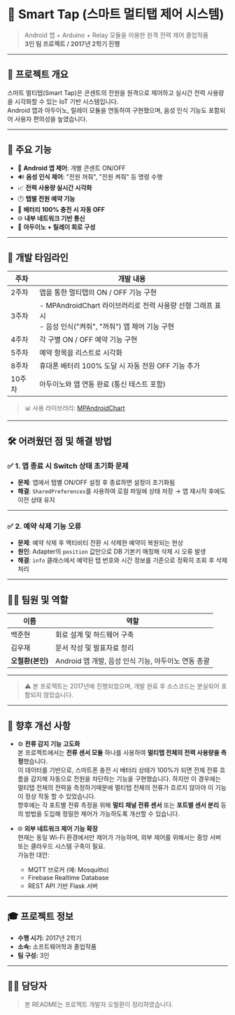 # 🔌 Smart Tap (스마트 멀티탭 제어 시스템)

> Android 앱 + Arduino + Relay 모듈을 이용한 원격 전력 제어 졸업작품  
> **3인 팀 프로젝트 / 2017년 2학기 진행**

---

## 📌 프로젝트 개요

스마트 멀티탭(Smart Tap)은 콘센트의 전원을 원격으로 제어하고 실시간 전력 사용량을 시각화할 수 있는 IoT 기반 시스템입니다.  
Android 앱과 아두이노, 릴레이 모듈을 연동하여 구현했으며, 음성 인식 기능도 포함되어 사용자 편의성을 높였습니다.

---

## 🧠 주요 기능

- 📱 **Android 앱 제어**: 개별 콘센트 ON/OFF
- 🔊 **음성 인식 제어**: "전원 꺼줘", "전원 켜줘" 등 명령 수행
- 📈 **전력 사용량 실시간 시각화**
- 🕐 **탭별 전원 예약 기능**
- 🔋 **배터리 100% 충전 시 자동 OFF**
- 🌐 **내부 네트워크 기반 통신**
- 🔌 **아두이노 + 릴레이 회로 구성**

---

## 📆 개발 타임라인

| 주차 | 개발 내용 |
|------|-----------|
| 2주차 | 앱을 통한 멀티탭의 ON / OFF 기능 구현 |
| 3주차 | - MPAndroidChart 라이브러리로 전력 사용량 선형 그래프 표시<br>- 음성 인식("켜줘", "꺼줘") 앱 제어 기능 구현 |
| 4주차 | 각 구별 ON / OFF 예약 기능 구현 |
| 5주차 | 예약 항목을 리스트로 시각화 |
| 8주차 | 휴대폰 배터리 100% 도달 시 자동 전원 OFF 기능 추가 |
| 10주차 | 아두이노와 앱 연동 완료 (통신 테스트 포함) |

> 📊 사용 라이브러리: [MPAndroidChart](https://github.com/PhilJay/MPAndroidChart)

---

## 🛠️ 어려웠던 점 및 해결 방법

### ✅ 1. 앱 종료 시 Switch 상태 초기화 문제

- **문제**: 앱에서 탭별 ON/OFF 설정 후 종료하면 설정이 초기화됨
- **해결**: `SharedPreferences`를 사용하여 로컬 파일에 상태 저장 → 앱 재시작 후에도 이전 상태 유지

---

### ✅ 2. 예약 삭제 기능 오류

- **문제**: 예약 삭제 후 액티비티 전환 시 삭제한 예약이 복원되는 현상
- **원인**: Adapter의 `position` 값만으로 DB 기본키 매칭해 삭제 시 오류 발생
- **해결**: `info` 클래스에서 예약된 탭 번호와 시간 정보를 기준으로 정확히 조회 후 삭제 처리

---

## 🧑‍💻 팀원 및 역할

| 이름       | 역할                            |
|------------|---------------------------------|
| 백준현       | 회로 설계 및 하드웨어 구축       |
| 김우재       | 문서 작성 및 발표자료 정리       |
| **오철환(본인)** | Android 앱 개발, 음성 인식 기능, 아두이노 연동 총괄 |

---

> ⚠️ 본 프로젝트는 2017년에 진행되었으며, 개발 완료 후 소스코드는 분실되어 포함되지 않았습니다.

---

## 🔧 향후 개선 사항

- ⚙️ **전류 감지 기능 고도화**  
  본 프로젝트에서는 **전류 센서 모듈** 하나를 사용하여 **멀티탭 전체의 전력 사용량을 측정**했습니다.  
  이 데이터를 기반으로, 스마트폰 충전 시 배터리 상태가 100%가 되면 전체 전류 흐름을 감지해 자동으로 전원을 차단하는 기능을 구현했습니다.
  하지만 이 경우에는 멀티탭 전체의 전력을 측정하기때문에 멀티탭 전체의 전류가 흐르지 않아야 이 기능이 정상 작동 할 수 있었습니다.  
  향후에는 각 포트별 전류 측정을 위해 **멀티 채널 전류 센서** 또는 **포트별 센서 분리** 등의 방법을 도입해 정밀한 제어가 가능하도록 개선할 수 있습니다.

- 🌐 **외부 네트워크 제어 기능 확장**  
  현재는 동일 Wi-Fi 환경에서만 제어가 가능하며, 외부 제어를 위해서는 중앙 서버 또는 클라우드 시스템 구축이 필요.  
  가능한 대안:
  - MQTT 브로커 (예: Mosquitto)
  - Firebase Realtime Database
  - REST API 기반 Flask 서버



---

## 🎓 프로젝트 정보

- **수행 시기:** 2017년 2학기
- **소속:** 소프트웨어학과 졸업작품
- **팀 구성:** 3인

---

## 🙋‍♂️ 담당자

> 본 README는 프로젝트 개발자 오철환이 정리하였습니다.
